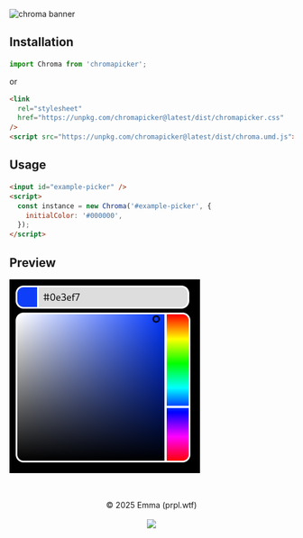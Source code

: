 ![chroma banner](https://github.com/user-attachments/assets/8336ab06-bcdb-4c3b-876b-7f223f0794aa)

## Installation

```js
import Chroma from 'chromapicker';
```

or

```html
<link
  rel="stylesheet"
  href="https://unpkg.com/chromapicker@latest/dist/chromapicker.css"
/>
<script src="https://unpkg.com/chromapicker@latest/dist/chroma.umd.js"></script>
```

## Usage

```html
<input id="example-picker" />
<script>
  const instance = new Chroma('#example-picker', {
    initialColor: '#000000',
  });
</script>
```

## Preview

![](assets/picker.png)

<br>
<p align="center">
  © 2025 Emma (prpl.wtf)
  <br/><br/><img src="https://github.com/user-attachments/assets/e6ff62c3-6d99-4e43-850d-62150706e5dd"/>
</p>
